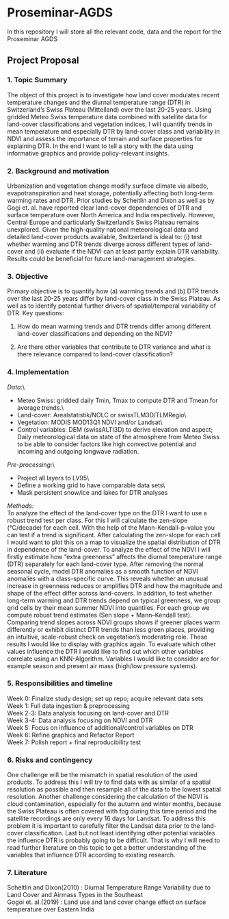 # Proseminar-AGDS

In this repository I will store all the relevant code, data and the report for the Proseminar AGDS

## Project Proposal

### 1. Topic Summary

The object of this project is to investigate how land cover modulates recent temperature changes and the diurnal temperature range (DTR) in Switzerland’s Swiss Plateau (Mittelland) over the last 20-25 years. Using gridded Meteo Swiss temperature data combined with satellite data for land-cover classifications and vegetation indices, I will quantify trends in mean temperature and especially DTR by land-cover class and variability in NDVI and assess the importance of terrain and surface properties for explaining DTR. In the end I want to tell a story with the data using informative graphics and provide policy-relevant insights.

### 2. Background and motivation

Urbanization and vegetation change modify surface climate via albedo, evapotranspiration and heat storage, potentially affecting both long-term warming rates and DTR. Prior studies by Scheitlin and Dixon as well as by Gogi et. al. have reported clear land-cover dependencies of DTR and surface temperature over North America and India respectively. However, Central Europe and particularly Switzerland’s Swiss Plateau remains unexplored. Given the high-quality national meteorological data and detailed land-cover products available, Switzerland is ideal to: (i) test whether warming and DTR trends diverge across different types of land-cover and (ii) evaluate if the NDVI can at least partly explain DTR variability. Results could be beneficial for future land-management strategies.

### 3. Objective

Primary objective is to quantify how (a) warming trends and (b) DTR trends over the last 20-25 years differ by land-cover class in the Swiss Plateau. As well as to identify potential further drivers of spatial/temporal variability of DTR. Key questions:

1.  How do mean warming trends and DTR trends differ among different land-cover classifications and depending on the NDVI?

2.  Are there other variables that contribute to DTR variance and what is there relevance compared to land-cover classification?

### 4. Implementation

*Data:*\
- Meteo Swiss: gridded daily Tmin, Tmax to compute DTR and Tmean for average trends.\
- Land-cover: Arealstatistik/NOLC or swissTLM3D/TLMRegio\
- Vegetation: MODIS MOD13Q1 NDVI and/or Landsat\
- Control variables: DEM (swissALTI3D) to derive elevation and aspect; Daily meteorological data on state of the atmosphere from Meteo Swiss to be able to consider factors like high convective potential and incoming and outgoing longwave radiation.

*Pre-processing:*\
- Project all layers to LV95\
- Define a working grid to have comparable data sets\
- Mask persistent snow/ice and lakes for DTR analyses

*Methods:*\
To analyze the effect of the land-cover type on the DTR I want to use a robust trend test per class. For this I will calculate the zen-slope (°C/decade) for each cell. With the help of the Mann-Kendall-p-value you can test if a trend is significant. After calculating the zen-slope for each cell I would want to plot this on a map to visualize the spatial distribution of DTR in dependence of the land-cover. To analyze the effect of the NDVI I will firstly estimate how “extra greenness” affects the diurnal temperature range (DTR) separately for each land-cover type. After removing the normal seasonal cycle, model DTR anomalies as a smooth function of NDVI anomalies with a class-specific curve. This reveals whether an unusual increase in greenness reduces or amplifies DTR and how the magnitude and shape of the effect differ across land-covers. In addition, to test whether long-term warming and DTR trends depend on typical greenness, we group grid cells by their mean summer NDVI into quantiles. For each group we compute robust trend estimates (Sen slope + Mann–Kendall test). Comparing trend slopes across NDVI groups shows if greener places warm differently or exhibit distinct DTR trends than less green places, providing an intuitive, scale-robust check on vegetation’s moderating role. These results I would like to display with graphics again. To evaluate which other values influence the DTR I would like to find out which other variables correlate using an KNN-Algorithm. Variables I would like to consider are for example season and present air mass (high/low pressure systems).

### 5. Responsibilities and timeline

Week 0: Finalize study design; set up repo; acquire relevant data sets\
Week 1: Full data ingestion & preprocessing\
Week 2-3: Data analysis focusing on land-cover and DTR\
Week 3-4: Data analysis focusing on NDVI and DTR\
Week 5: Focus on influence of additional/control variables on DTR\
Week 6: Refine graphics and Refactor Report\
Week 7: Polish report + final reproducibility test

### 6. Risks and contingency

One challenge will be the mismatch in spatial resolution of the used products. To address this I will try to find data with as similar of a spatial resolution as possible and then resample all of the data to the lowest spatial resolution. Another challenge considering the calculation of the NDVI is cloud contamination, especially for the autumn and winter months, because the Swiss Plateau is often covered with fog during this time period and the satellite recordings are only every 16 days for Landsat. To address this problem it is important to carefully filter the Landsat data prior to the land-cover classification. Last but not least identifying other potential variables the influence DTR is probably going to be difficult. That is why I will need to read further literature on this topic to get a better understanding of the variables that influence DTR according to existing research.

### 7. Literature

Scheitlin and Dixon(2010) : Diurnal Temperature Range Variability due to Land Cover and Airmass Types in the Southeast\
Gogoi et. al.(2019) : Land use and land cover change effect on surface temperature over Eastern India
